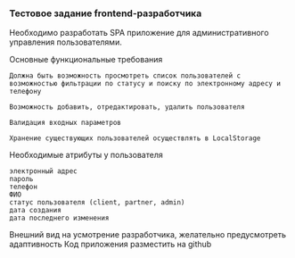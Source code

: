### Тестовое задание frontend-разработчика
 
Необходимо разработать SPA приложение для административного управления пользователями.
 
Основные функциональные требования

  	Должна быть возможность просмотреть список пользователей с возможностью фильтрации по статусу и поиску по электронному адресу и телефону
   
  	Возможность добавить, отредактировать, удалить пользователя
   
  	Валидация входных параметров
   
  	Хранение существующих пользователей осуществлять в LocalStorage
 
Необходимые атрибуты у пользователя

  	электронный адрес
  	пароль
  	телефон
  	ФИО
  	статус пользователя (client, partner, admin)
  	дата создания
  	дата последнего изменения
 
Внешний вид на усмотрение разработчика, желательно предусмотреть адаптивность
Код приложения разместить на github

